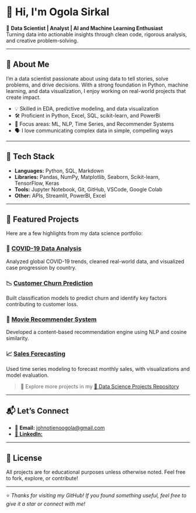 # 👋 Hi, I'm Ogola Sirkal

🎯 **Data Scientist | Analyst | AI and Machine Learning Enthusiast**  
Turning data into actionable insights through clean code, rigorous analysis, and creative problem-solving.

---

## 🧠 About Me

I’m a data scientist passionate about using data to tell stories, solve problems, and drive decisions. With a strong foundation in Python, machine learning, and data visualization, I enjoy working on real-world projects that create impact.

- 💡 Skilled in EDA, predictive modeling, and data visualization  
- 🛠️ Proficient in Python, Excel, SQL, scikit-learn, and PowerBi  
- 🤖 Focus areas: ML, NLP, Time Series, and Recommender Systems  
- 🗣️ I love communicating complex data in simple, compelling ways

---

## 🔧 Tech Stack

- **Languages:** Python, SQL, Markdown  
- **Libraries:** Pandas, NumPy, Matplotlib, Seaborn, Scikit-learn, TensorFlow, Keras  
- **Tools:** Jupyter Notebook, Git, GitHub, VSCode, Google Colab  
- **Other:** APIs, Streamlit, PowerBI, Excel

---

## 📁 Featured Projects

Here are a few highlights from my data science portfolio:

### 🔬 [COVID-19 Data Analysis](https://github.com/Ogola-Sirkal/DATA-SCIENCE-PROJECTS/tree/main/covid19-analysis)
Analyzed global COVID-19 trends, cleaned real-world data, and visualized case progression by country.

### 📉 [Customer Churn Prediction](https://github.com/Ogola-Sirkal/DATA-SCIENCE-PROJECTS/tree/main/customer-churn)
Built classification models to predict churn and identify key factors contributing to customer loss.

### 🎥 [Movie Recommender System](https://github.com/Ogola-Sirkal/DATA-SCIENCE-PROJECTS/tree/main/movie-recommender)
Developed a content-based recommendation engine using NLP and cosine similarity.

### 📈 [Sales Forecasting](https://github.com/Ogola-Sirkal/DATA-SCIENCE-PROJECTS/tree/main/sales-forecasting)
Used time series modeling to forecast monthly sales, with visualizations and model evaluation.

> 🔗 Explore more projects in my [📂 Data Science Projects Repository](https://github.com/Ogola-Sirkal/DATA-SCIENCE-PROJECTS)

---

## 📬 Let’s Connect

- 📧 **Email:** johnotienoogola@gmail.com  
-  [💼 **LinkedIn:**](https://www.linkedin.com/in/john-ogola-9980b81a4/)  

---

## 📜 License

All projects are for educational purposes unless otherwise noted. Feel free to fork, explore, or contribute!

---

⭐️ *Thanks for visiting my GitHub! If you found something useful, feel free to give it a star or connect with me!*

